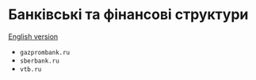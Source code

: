 # Банківські та фінансові структури

[English version](../en/key-domains/finance.md)

- `gazprombank.ru`
- `sberbank.ru`
- `vtb.ru`
